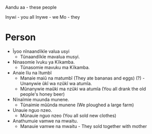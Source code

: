 Aandu aa - these people

Inywi - you all
Inywe - we
Mo - they
# Person

- Ĩyoo nĩnaandĩkĩe valua usyi 
  - Tũnaandĩkĩe mavalua musyi.
- Ninasomie ĩvuku ya Kĩkamba.
  - Tũnasomie mavuku ma Kĩkamba.
- Anaie Iĩu na ĩtumbĩ
  - Manaie maiũ na matumbĩ (They ate bananas and eggs)
(?) - Unanywie ũkĩ wa nzũkĩ wa atumĩa.
  - Mũnanywie maũki ma nzũki wa atumĩa (You all drank the old people's honey beer)
- Nĩnaĩmie muunda munene.
  - Tũnaimie mũũnda munene (We ploughed a large farm)
- Unauie nguo nzeo.
  - Mũnauie nguo nzeo (You all sold new clothes)
- Anathumuie vamwe na mwaitu.
  - Manauie vamwe na mwaitu - They sold together with mother